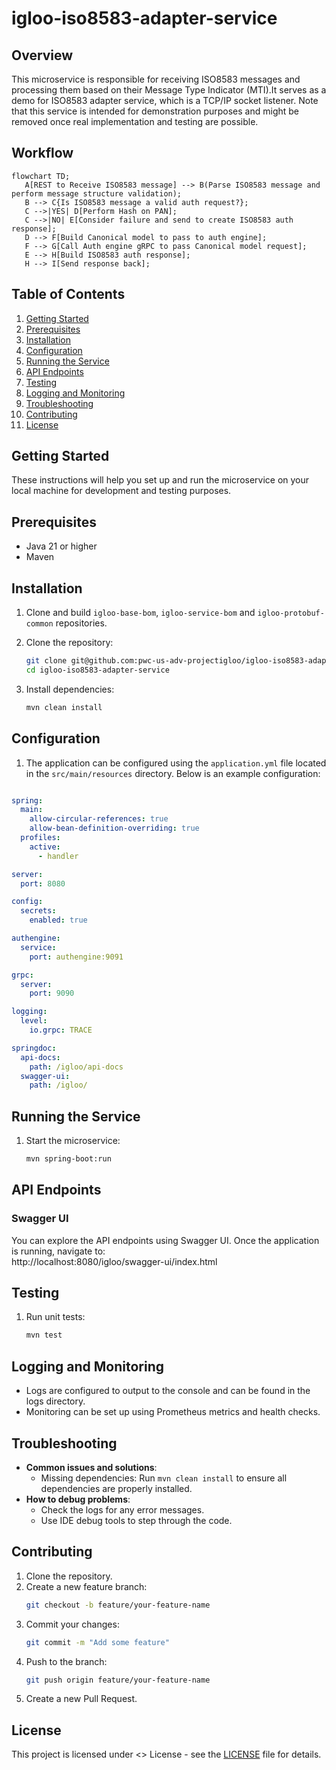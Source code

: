 # igloo-iso8583-adapter-service

## Overview
This microservice is responsible for receiving ISO8583 messages and processing them based on their Message Type Indicator (MTI).It serves as a demo for ISO8583 adapter service, which is a TCP/IP socket listener. Note that this service is intended for demonstration purposes and might be removed once real implementation and testing are possible.

## Workflow

 ```mermaid  
flowchart TD; 
    A[REST to Receive ISO8583 message] --> B(Parse ISO8583 message and perform message structure validation);  
    B --> C{Is ISO8583 message a valid auth request?}; 
    C -->|YES| D[Perform Hash on PAN];
    C -->|NO| E[Consider failure and send to create ISO8583 auth response];  
    D --> F[Build Canonical model to pass to auth engine];  
    F --> G[Call Auth engine gRPC to pass Canonical model request];  
    E --> H[Build ISO8583 auth response];
    H --> I[Send response back];
 ```  

##   

## Table of Contents
1. [Getting Started](#getting-started)
2. [Prerequisites](#prerequisites)
3. [Installation](#installation)
4. [Configuration](#configuration)
5. [Running the Service](#running-the-service)
6. [API Endpoints](#api-endpoints)
7. [Testing](#testing)
8. [Logging and Monitoring](#logging-and-monitoring)
9. [Troubleshooting](#troubleshooting)
10. [Contributing](#contributing)
11. [License](#license)

## Getting Started
These instructions will help you set up and run the microservice on your local machine for development and testing purposes.

## Prerequisites
- Java 21 or higher
- Maven

## Installation
1. Clone and build `igloo-base-bom`, `igloo-service-bom` and  `igloo-protobuf-common` repositories.

2. Clone the repository:
    ```sh  
    git clone git@github.com:pwc-us-adv-projectigloo/igloo-iso8583-adapter-service.git
    cd igloo-iso8583-adapter-service
    ```  
3. Install dependencies:
    ```sh  
    mvn clean install  
    ```

## Configuration
1. The application can be configured using the `application.yml` file located in the `src/main/resources` directory. Below is an example configuration:
```yaml

spring:
  main:
    allow-circular-references: true
    allow-bean-definition-overriding: true
  profiles:
    active:
      - handler

server:
  port: 8080

config:
  secrets:
    enabled: true

authengine:
  service:
    port: authengine:9091

grpc:
  server:
    port: 9090

logging:
  level:
    io.grpc: TRACE

springdoc:
  api-docs:
    path: /igloo/api-docs
  swagger-ui:
    path: /igloo/
```

## Running the Service
1. Start the microservice:
    ```sh  
    mvn spring-boot:run  
    ```  

## API Endpoints

### Swagger UI
You can explore the API endpoints using Swagger UI. Once the application is running, navigate to:  
http://localhost:8080/igloo/swagger-ui/index.html		

## Testing
1. Run unit tests:
    ```sh  
    mvn test  
    ```  

## Logging and Monitoring
- Logs are configured to output to the console and can be found in the logs directory.
- Monitoring can be set up using Prometheus metrics and health checks.

## Troubleshooting
- **Common issues and solutions**:
    - Missing dependencies: Run `mvn clean install` to ensure all dependencies are properly installed.
- **How to debug problems**:
    - Check the logs for any error messages.
    - Use IDE debug tools to step through the code.

## Contributing
1. Clone the repository.
2. Create a new feature branch:
    ```sh  
    git checkout -b feature/your-feature-name  
    ```  
3. Commit your changes:
    ```sh  
    git commit -m "Add some feature"  
    ```  
4. Push to the branch:
    ```sh  
    git push origin feature/your-feature-name  
    ```  
5. Create a new Pull Request.

## License
This project is licensed under <> License - see the [LICENSE](LICENSE) file for details.  